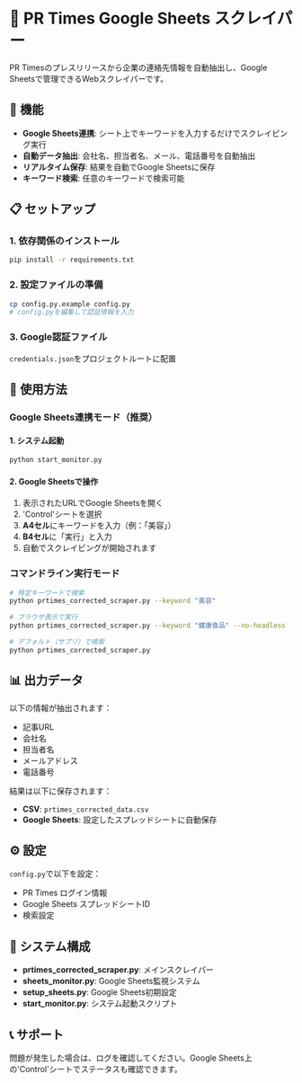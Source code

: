 # 📰 PR Times Google Sheets スクレイパー

PR Timesのプレスリリースから企業の連絡先情報を自動抽出し、Google Sheetsで管理できるWebスクレイパーです。

## 🚀 機能

- **Google Sheets連携**: シート上でキーワードを入力するだけでスクレイピング実行
- **自動データ抽出**: 会社名、担当者名、メール、電話番号を自動抽出
- **リアルタイム保存**: 結果を自動でGoogle Sheetsに保存
- **キーワード検索**: 任意のキーワードで検索可能

## 📋 セットアップ

### 1. 依存関係のインストール
```bash
pip install -r requirements.txt
```

### 2. 設定ファイルの準備
```bash
cp config.py.example config.py
# config.pyを編集して認証情報を入力
```

### 3. Google認証ファイル
`credentials.json`をプロジェクトルートに配置

## 🎯 使用方法

### Google Sheets連携モード（推奨）

#### 1. システム起動
```bash
python start_monitor.py
```

#### 2. Google Sheetsで操作
1. 表示されたURLでGoogle Sheetsを開く
2. 'Control'シートを選択  
3. **A4セル**にキーワードを入力（例：「美容」）
4. **B4セル**に「実行」と入力
5. 自動でスクレイピングが開始されます

### コマンドライン実行モード

```bash
# 特定キーワードで検索
python prtimes_corrected_scraper.py --keyword "美容"

# ブラウザ表示で実行
python prtimes_corrected_scraper.py --keyword "健康食品" --no-headless

# デフォルト（サプリ）で検索
python prtimes_corrected_scraper.py
```

## 📊 出力データ

以下の情報が抽出されます：
- 記事URL
- 会社名  
- 担当者名
- メールアドレス
- 電話番号

結果は以下に保存されます：
- **CSV**: `prtimes_corrected_data.csv`
- **Google Sheets**: 設定したスプレッドシートに自動保存

## ⚙️ 設定

`config.py`で以下を設定：
- PR Times ログイン情報
- Google Sheets スプレッドシートID
- 検索設定

## 🔄 システム構成

- **prtimes_corrected_scraper.py**: メインスクレイパー
- **sheets_monitor.py**: Google Sheets監視システム  
- **setup_sheets.py**: Google Sheets初期設定
- **start_monitor.py**: システム起動スクリプト

## 📞 サポート

問題が発生した場合は、ログを確認してください。Google Sheets上の'Control'シートでステータスも確認できます。